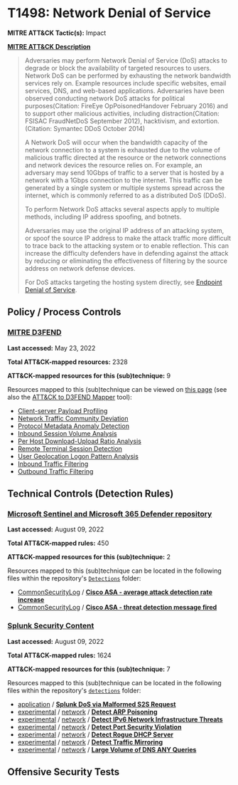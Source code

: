 # T1498: Network Denial of Service
**MITRE ATT&CK Tactic(s):** Impact

**[MITRE ATT&CK Description](https://attack.mitre.org/techniques/T1498)**
<blockquote>Adversaries may perform Network Denial of Service (DoS) attacks to degrade or block the availability of targeted resources to users. Network DoS can be performed by exhausting the network bandwidth services rely on. Example resources include specific websites, email services, DNS, and web-based applications. Adversaries have been observed conducting network DoS attacks for political purposes(Citation: FireEye OpPoisonedHandover February 2016) and to support other malicious activities, including distraction(Citation: FSISAC FraudNetDoS September 2012), hacktivism, and extortion.(Citation: Symantec DDoS October 2014)

A Network DoS will occur when the bandwidth capacity of the network connection to a system is exhausted due to the volume of malicious traffic directed at the resource or the network connections and network devices the resource relies on. For example, an adversary may send 10Gbps of traffic to a server that is hosted by a network with a 1Gbps connection to the internet. This traffic can be generated by a single system or multiple systems spread across the internet, which is commonly referred to as a distributed DoS (DDoS).

To perform Network DoS attacks several aspects apply to multiple methods, including IP address spoofing, and botnets.

Adversaries may use the original IP address of an attacking system, or spoof the source IP address to make the attack traffic more difficult to trace back to the attacking system or to enable reflection. This can increase the difficulty defenders have in defending against the attack by reducing or eliminating the effectiveness of filtering by the source address on network defense devices.

For DoS attacks targeting the hosting system directly, see [Endpoint Denial of Service](https://attack.mitre.org/techniques/T1499).</blockquote>

## Policy / Process Controls
### [MITRE D3FEND](https://d3fend.mitre.org/)
**Last accessed:** May 23, 2022

**Total ATT&CK-mapped resources:** 2328

**ATT&CK-mapped resources for this (sub)technique:** 9

Resources mapped to this (sub)technique can be viewed on [this page](https://d3fend.mitre.org/) (see also the [ATT&CK to D3FEND Mapper](https://d3fend.mitre.org/tools/attack-mapper) tool):

* [Client-server Payload Profiling](https://d3fend.mitre.org/technique/d3f:Client-serverPayloadProfiling)
* [Network Traffic Community Deviation](https://d3fend.mitre.org/technique/d3f:NetworkTrafficCommunityDeviation)
* [Protocol Metadata Anomaly Detection](https://d3fend.mitre.org/technique/d3f:ProtocolMetadataAnomalyDetection)
* [Inbound Session Volume Analysis](https://d3fend.mitre.org/technique/d3f:InboundSessionVolumeAnalysis)
* [Per Host Download-Upload Ratio Analysis](https://d3fend.mitre.org/technique/d3f:PerHostDownload-UploadRatioAnalysis)
* [Remote Terminal Session Detection](https://d3fend.mitre.org/technique/d3f:RemoteTerminalSessionDetection)
* [User Geolocation Logon Pattern Analysis](https://d3fend.mitre.org/technique/d3f:UserGeolocationLogonPatternAnalysis)
* [Inbound Traffic Filtering](https://d3fend.mitre.org/technique/d3f:InboundTrafficFiltering)
* [Outbound Traffic Filtering](https://d3fend.mitre.org/technique/d3f:OutboundTrafficFiltering)

## Technical Controls (Detection Rules)
### [Microsoft Sentinel and Microsoft 365 Defender repository](https://github.com/Azure/Azure-Sentinel)
**Last accessed:** August 09, 2022

**Total ATT&CK-mapped rules:** 450

**ATT&CK-mapped resources for this (sub)technique:** 2

Resources mapped to this (sub)technique can be located in the following files within the repository's <code>[Detections](https://github.com/Azure/Azure-Sentinel/tree/master/Detections)</code> folder:

* [CommonSecurityLog](https://github.com/Azure/Azure-Sentinel/tree/master/Detections/CommonSecurityLog/) / **[Cisco ASA - average attack detection rate increase](https://github.com/Azure/Azure-Sentinel/blob/master/Detections/CommonSecurityLog/CiscoASA-AvgAttackDetectRateIncrease.yaml)**
* [CommonSecurityLog](https://github.com/Azure/Azure-Sentinel/tree/master/Detections/CommonSecurityLog/) / **[Cisco ASA - threat detection message fired](https://github.com/Azure/Azure-Sentinel/blob/master/Detections/CommonSecurityLog/CiscoASA-ThreatDetectionMessage.yaml)**

### [Splunk Security Content](https://github.com/splunk/security_content)
**Last accessed:** August 09, 2022

**Total ATT&CK-mapped rules:** 1624

**ATT&CK-mapped resources for this (sub)technique:** 7

Resources mapped to this (sub)technique can be located in the following files within the repository's <code>[detections](https://github.com/splunk/security_content/tree/develop/detections)</code> folder:

* [application](https://github.com/splunk/security_content/tree/develop/detections/application/) / **[Splunk DoS via Malformed S2S Request](https://github.com/splunk/security_content/blob/develop/detections/application/splunk_dos_via_malformed_s2s_request.yml)**
* [experimental](https://github.com/splunk/security_content/tree/develop/detections/experimental/) / [network](https://github.com/splunk/security_content/tree/develop/detections/experimental/network/) / **[Detect ARP Poisoning](https://github.com/splunk/security_content/blob/develop/detections/experimental/network/detect_arp_poisoning.yml)**
* [experimental](https://github.com/splunk/security_content/tree/develop/detections/experimental/) / [network](https://github.com/splunk/security_content/tree/develop/detections/experimental/network/) / **[Detect IPv6 Network Infrastructure Threats](https://github.com/splunk/security_content/blob/develop/detections/experimental/network/detect_ipv6_network_infrastructure_threats.yml)**
* [experimental](https://github.com/splunk/security_content/tree/develop/detections/experimental/) / [network](https://github.com/splunk/security_content/tree/develop/detections/experimental/network/) / **[Detect Port Security Violation](https://github.com/splunk/security_content/blob/develop/detections/experimental/network/detect_port_security_violation.yml)**
* [experimental](https://github.com/splunk/security_content/tree/develop/detections/experimental/) / [network](https://github.com/splunk/security_content/tree/develop/detections/experimental/network/) / **[Detect Rogue DHCP Server](https://github.com/splunk/security_content/blob/develop/detections/experimental/network/detect_rogue_dhcp_server.yml)**
* [experimental](https://github.com/splunk/security_content/tree/develop/detections/experimental/) / [network](https://github.com/splunk/security_content/tree/develop/detections/experimental/network/) / **[Detect Traffic Mirroring](https://github.com/splunk/security_content/blob/develop/detections/experimental/network/detect_traffic_mirroring.yml)**
* [experimental](https://github.com/splunk/security_content/tree/develop/detections/experimental/) / [network](https://github.com/splunk/security_content/tree/develop/detections/experimental/network/) / **[Large Volume of DNS ANY Queries](https://github.com/splunk/security_content/blob/develop/detections/experimental/network/large_volume_of_dns_any_queries.yml)**


## Offensive Security Tests
